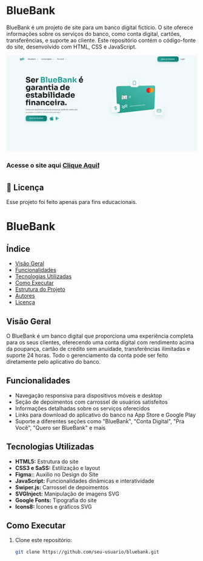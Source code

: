 # BlueBank

BlueBank é um projeto de site para um banco digital fictício. O site oferece informações sobre os serviços do banco, como conta digital, cartões, transferências, e suporte ao cliente. Este repositório contém o código-fonte do site, desenvolvido com HTML, CSS e JavaScript.

<img src="img/captura blue.png" alt="">

### Acesse o site aqui <a href="https://victorbrasileiroo.github.io/BlueBank/">Clique Aqui❗</a>


## 📝 Licença

Esse projeto foi feito apenas para fins educacionais.
# BlueBank

## Índice

- [Visão Geral](#visão-geral)
- [Funcionalidades](#funcionalidades)
- [Tecnologias Utilizadas](#tecnologias-utilizadas)
- [Como Executar](#como-executar)
- [Estrutura do Projeto](#estrutura-do-projeto)
- [Autores](#autores)
- [Licença](#licença)

## Visão Geral

O BlueBank é um banco digital que proporciona uma experiência completa para os seus clientes, oferecendo uma conta digital com rendimento acima da poupança, cartão de crédito sem anuidade, transferências ilimitadas e suporte 24 horas. Todo o gerenciamento da conta pode ser feito diretamente pelo aplicativo do banco.

## Funcionalidades

- Navegação responsiva para dispositivos móveis e desktop
- Seção de depoimentos com carrossel de usuários satisfeitos
- Informações detalhadas sobre os serviços oferecidos
- Links para download do aplicativo do banco na App Store e Google Play
- Suporte a diferentes seções como "BlueBank", "Conta Digital", "Pra Você", "Quero ser BlueBank" e mais

## Tecnologias Utilizadas

- **HTML5:** Estrutura do site
- **CSS3 e SaSS:** Estilização e layout
- **Figma:**: Auxilio no Design do Site
- **JavaScript:** Funcionalidades dinâmicas e interatividade
- **Swiper.js:** Carrossel de depoimentos
- **SVGInject:** Manipulação de imagens SVG
- **Google Fonts:** Tipografia do site
- **Icons8:** Ícones e gráficos SVG

## Como Executar
1. Clone este repositório:
   ```bash
   git clone https://github.com/seu-usuario/bluebank.git
